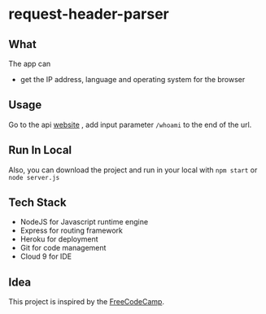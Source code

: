 # request-header-parser

## What
The app can 
- get the IP address, language and operating system for the browser

## Usage
Go to the api [website](https://max-request-header-parser.herokuapp.com) , add input parameter `/whoami` to the end of the url.

## Run In Local
Also, you can download the project and run in your local with
`npm start` or `node server.js`

## Tech Stack
- NodeJS for Javascript runtime engine
- Express for routing framework
- Heroku for deployment
- Git for code management
- Cloud 9 for IDE

## Idea
This project is inspired by the [FreeCodeCamp](https://www.freecodecamp.com/).
